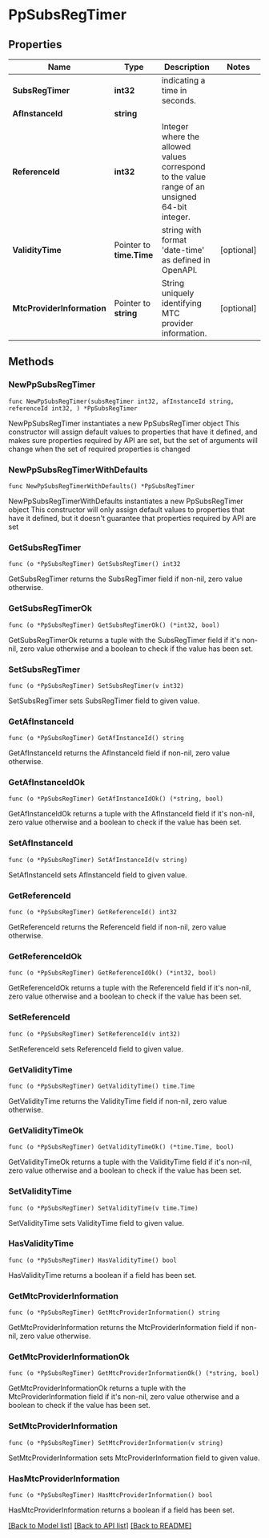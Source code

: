 # PpSubsRegTimer

## Properties

Name | Type | Description | Notes
------------ | ------------- | ------------- | -------------
**SubsRegTimer** | **int32** | indicating a time in seconds. | 
**AfInstanceId** | **string** |  | 
**ReferenceId** | **int32** | Integer where the allowed values correspond to the value range of an unsigned 64-bit integer.  | 
**ValidityTime** | Pointer to **time.Time** | string with format &#39;date-time&#39; as defined in OpenAPI. | [optional] 
**MtcProviderInformation** | Pointer to **string** | String uniquely identifying MTC provider information. | [optional] 

## Methods

### NewPpSubsRegTimer

`func NewPpSubsRegTimer(subsRegTimer int32, afInstanceId string, referenceId int32, ) *PpSubsRegTimer`

NewPpSubsRegTimer instantiates a new PpSubsRegTimer object
This constructor will assign default values to properties that have it defined,
and makes sure properties required by API are set, but the set of arguments
will change when the set of required properties is changed

### NewPpSubsRegTimerWithDefaults

`func NewPpSubsRegTimerWithDefaults() *PpSubsRegTimer`

NewPpSubsRegTimerWithDefaults instantiates a new PpSubsRegTimer object
This constructor will only assign default values to properties that have it defined,
but it doesn't guarantee that properties required by API are set

### GetSubsRegTimer

`func (o *PpSubsRegTimer) GetSubsRegTimer() int32`

GetSubsRegTimer returns the SubsRegTimer field if non-nil, zero value otherwise.

### GetSubsRegTimerOk

`func (o *PpSubsRegTimer) GetSubsRegTimerOk() (*int32, bool)`

GetSubsRegTimerOk returns a tuple with the SubsRegTimer field if it's non-nil, zero value otherwise
and a boolean to check if the value has been set.

### SetSubsRegTimer

`func (o *PpSubsRegTimer) SetSubsRegTimer(v int32)`

SetSubsRegTimer sets SubsRegTimer field to given value.


### GetAfInstanceId

`func (o *PpSubsRegTimer) GetAfInstanceId() string`

GetAfInstanceId returns the AfInstanceId field if non-nil, zero value otherwise.

### GetAfInstanceIdOk

`func (o *PpSubsRegTimer) GetAfInstanceIdOk() (*string, bool)`

GetAfInstanceIdOk returns a tuple with the AfInstanceId field if it's non-nil, zero value otherwise
and a boolean to check if the value has been set.

### SetAfInstanceId

`func (o *PpSubsRegTimer) SetAfInstanceId(v string)`

SetAfInstanceId sets AfInstanceId field to given value.


### GetReferenceId

`func (o *PpSubsRegTimer) GetReferenceId() int32`

GetReferenceId returns the ReferenceId field if non-nil, zero value otherwise.

### GetReferenceIdOk

`func (o *PpSubsRegTimer) GetReferenceIdOk() (*int32, bool)`

GetReferenceIdOk returns a tuple with the ReferenceId field if it's non-nil, zero value otherwise
and a boolean to check if the value has been set.

### SetReferenceId

`func (o *PpSubsRegTimer) SetReferenceId(v int32)`

SetReferenceId sets ReferenceId field to given value.


### GetValidityTime

`func (o *PpSubsRegTimer) GetValidityTime() time.Time`

GetValidityTime returns the ValidityTime field if non-nil, zero value otherwise.

### GetValidityTimeOk

`func (o *PpSubsRegTimer) GetValidityTimeOk() (*time.Time, bool)`

GetValidityTimeOk returns a tuple with the ValidityTime field if it's non-nil, zero value otherwise
and a boolean to check if the value has been set.

### SetValidityTime

`func (o *PpSubsRegTimer) SetValidityTime(v time.Time)`

SetValidityTime sets ValidityTime field to given value.

### HasValidityTime

`func (o *PpSubsRegTimer) HasValidityTime() bool`

HasValidityTime returns a boolean if a field has been set.

### GetMtcProviderInformation

`func (o *PpSubsRegTimer) GetMtcProviderInformation() string`

GetMtcProviderInformation returns the MtcProviderInformation field if non-nil, zero value otherwise.

### GetMtcProviderInformationOk

`func (o *PpSubsRegTimer) GetMtcProviderInformationOk() (*string, bool)`

GetMtcProviderInformationOk returns a tuple with the MtcProviderInformation field if it's non-nil, zero value otherwise
and a boolean to check if the value has been set.

### SetMtcProviderInformation

`func (o *PpSubsRegTimer) SetMtcProviderInformation(v string)`

SetMtcProviderInformation sets MtcProviderInformation field to given value.

### HasMtcProviderInformation

`func (o *PpSubsRegTimer) HasMtcProviderInformation() bool`

HasMtcProviderInformation returns a boolean if a field has been set.


[[Back to Model list]](../README.md#documentation-for-models) [[Back to API list]](../README.md#documentation-for-api-endpoints) [[Back to README]](../README.md)


